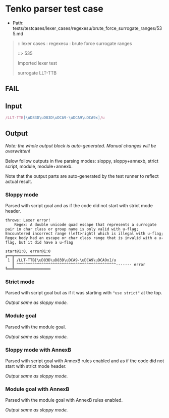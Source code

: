 # Tenko parser test case

- Path: tests/testcases/lexer_cases/regexesu/brute_force_surrogate_ranges/535.md

> :: lexer cases : regexesu : brute force surrogate ranges
>
> ::> 535
>
> Imported lexer test
>
> surrogate LLT-TTB

## FAIL

## Input

`````js
/LLT-TTB[\uD83D\uD83D\uDCA9-\uDCA9\uDCA9x]/u
`````

## Output

_Note: the whole output block is auto-generated. Manual changes will be overwritten!_

Below follow outputs in five parsing modes: sloppy, sloppy+annexb, strict script, module, module+annexb.

Note that the output parts are auto-generated by the test runner to reflect actual result.

### Sloppy mode

Parsed with script goal and as if the code did not start with strict mode header.

`````
throws: Lexer error!
    Regex: A double unicode quad escape that represents a surrogate pair in char class or group name is only valid with u-flag; Encountered incorrect range (left>right) which is illegal with u-flag; Regex body had an escape or char class range that is invalid with a u-flag, but it did have a u-flag

start@1:0, error@1:0
╔══╦════════════════
 1 ║ /LLT-TTB[\uD83D\uD83D\uDCA9-\uDCA9\uDCA9x]/u
   ║ ^^^^^^^^^^^^^^^^^^^^^^^^^^^^^^^^^^^^^^^^^^^^------- error
╚══╩════════════════

`````

### Strict mode

Parsed with script goal but as if it was starting with `"use strict"` at the top.

_Output same as sloppy mode._

### Module goal

Parsed with the module goal.

_Output same as sloppy mode._

### Sloppy mode with AnnexB

Parsed with script goal with AnnexB rules enabled and as if the code did not start with strict mode header.

_Output same as sloppy mode._

### Module goal with AnnexB

Parsed with the module goal with AnnexB rules enabled.

_Output same as sloppy mode._
